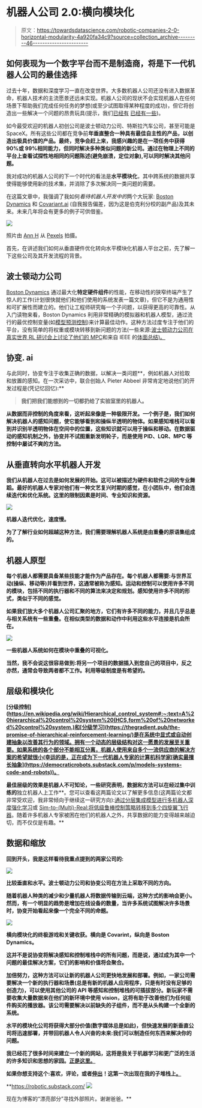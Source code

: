# 机器人公司 2.0:横向模块化

> 原文：<https://towardsdatascience.com/robotic-companies-2-0-horizontal-modularity-4a920fa34c9?source=collection_archive---------46----------------------->

## 如何表现为一个数字平台而不是制造商，将是下一代机器人公司的最佳选择

过去十年，数据和深度学习一直在改变世界。大多数机器人公司还没有进入数据革命，机器人技术的主流愿景还远未实现。机器人公司的现状不会实现机器人在任何场景下帮助我们完成任何任务的梦想(或至少试图取得某种程度的成功)，但它将创造出一些解决一个问题的昂贵玩具(提示，我们[已经有](https://www.bostondynamics.com/spot) [已经有一些](https://www.tesla.com/models))。

如今最受欢迎的机器人初创公司是波士顿动力公司、特斯拉汽车公司，甚至可能是 SpaceX。所有这些公司都在竞争前**年垂直整合一种具有最佳自主性的产品，以创造出极具价值的产品。最终，竞争会赶上来，我感兴趣的是在一项任务中获得 90%或 99%相同能力，但同时解决多种类似问题的新公司。通过在物理上不同的平台上查看试探性地相同的问题陈述(避免崩溃，定位对象),可以同时解决其他问题。**

我对成功的机器人公司的下一个时代的看法是**水平模块化**，其中跨系统的数据共享使得能够使用新的技术集，并消除了多次解决同一类问题的需要。

在这篇文章中，我强调了我如何*看待机器人开发中的*两个大玩家: [Boston Dynamics](https://www.bostondynamics.com/) 和 [Covariant.ai](https://covariant.ai/) (自我报告偏差，因为这是伯克利分校的副产品)及其未来。未来几年将会有更多的例子可供借鉴。

![](img/71e165bda112766a73685156293f9ca0.png)

照片由 [Ann H](https://www.pexels.com/@ann-h-45017?utm_content=attributionCopyText&utm_medium=referral&utm_source=pexels) 从 [Pexels](https://www.pexels.com/photo/blue-and-red-robot-toy-4102557/?utm_content=attributionCopyText&utm_medium=referral&utm_source=pexels) 拍摄。

首先，在讲述我们如何从垂直硬件优化转向水平模块化机器人平台之前，先了解一下这些公司及其开发流程的背景。

## 波士顿动力公司

[Boston Dynamics](https://www.youtube.com/watch?v=fn3KWM1kuAw) 通过最大化**特定硬件组件**的性能，在移动性的狭窄终端产生了惊人的工作(计划很快就他们和他们使用的系统发表一篇文章)，但它不是为通用性和可扩展性而建立的。他们让工程师研究每一个子问题，以获得更高的可靠性。从入门读物来看，Boston Dynamics 利用非常精确的模拟器和机器人模型，通过流行的最优控制变量(如[模型预测控制](https://en.wikipedia.org/wiki/Model_predictive_control))来计算最佳动作。这种方法过度专注于他们的平台，没有简单的将权重或模块转移到新问题的方法(一些来源:[波士顿动力公司在真实世界 RL 研讨会上讨论了他们的 MPC](https://sites.google.com/view/neurips2020rwrl)和来自 IEEE 的[体面总结)。](https://spectrum.ieee.org/automaton/robotics/humanoids/how-boston-dynamics-taught-its-robots-to-dance)

## 协变. ai

与此同时，协变专注于收集正确的数据，以解决一类问题**，例如机器人对拾取和放置的感知。在一次采访中，联合创始人 Pieter Abbeel 非常肯定地说他们的开发过程是(凭记忆回忆):**

> **我们把我们能想到的一切都扔给了实验室里的机器人。**

**从数据而非控制的角度来看，这听起来像是一种极限开发。一个例子是，我们如何解决机器人的感知问题，使它能够看到和操纵半透明的物体。如果感知堆栈可以看到并识别半透明物体在空间中的位置，这些知识就可以用于操纵和移动。在数据驱动的感知机制之外，协变并不试图重新发明轮子，而是使用 PID、LQR、MPC 等控制中屡试不爽的方法。**

## **从垂直转向水平机器人开发**

**我们从机器人在过去是如何发展的开始。这可以被描述为硬件和软件之间的专业舞蹈。最好的机器人专家对他们有一种文艺复兴时期的感觉，在小团队中，他们会连续迭代和优化系统。这里的限制因素是时间、专业知识和资源。**

**![](img/efd0a4d13a75814a45a3055c7ffcfeba.png)**

**机器人迭代优化，速度慢。**

**为了了解行业如何超越这种方法，我们需要理解机器人系统是由重叠的原语集组成的。**

## **机器人原型**

**每个机器人都需要具备某些技能才能作为产品存在。每个机器人都需要:与世界互动(操纵、移动等)并看到世界，这通常被称为感知。运动和控制可以使用许多不同的模块，包括不同的执行器和不同的算法来决定和规划。感知使用许多不同的形式，类似于不同的感觉。**

**如果我们放大多个机器人公司汇聚的地方，它们有许多不同的能力，并且几乎总是与相关系统有一些重叠。在相似类型的数据和动作中利用这些水平连接是机会所在。**

**![](img/bc72352b3e5b708693f15f5c30bc2a86.png)**

**一些机器人系统如何在模块中重叠的可视化。**

**当然，我不会说这很容易做到:将另一个项目的数据插入到您自己的项目中，反之亦然，通常会导致两者都不工作。利用等级制度是有希望的。**

## **层级和模块化**

**[分级控制](https://en.wikipedia.org/wiki/Hierarchical_control_system#:~:text=A%20hierarchical%20control%20system%20(HCS,form%20of%20networked%20control%20system.)和[分级学习](https://thegradient.pub/the-promise-of-hierarchical-reinforcement-learning/)是在系统中显式或自动创建抽象以改善其行为的领域。拥有一个动态的层级结构对这一愿景的发展至关重要。如果系统的各个部分不能相互分离，机器人使用来自多个一流供应商的解决方案的希望就很小(幸运的是，正在成为下一代机器人专家的计算机科学家[确实最擅长抽象](https://democraticrobots.substack.com/p/models-systems-code-and-robots))。**

**最佳层级的效果是机器人不可知论，一些研究表明，数据和方法可以在经过集中训练的**独立机器人上工作**。您可以查看这两篇论文以了解更多信息(这两篇论文都非常受欢迎，我非常倾向于继续这一研究方向):[通过分层集成模型进行多机器人深度强化学习](http://www.robot-learning.ml/2020/files/B4.pdf)或 [Sim-to-(Multi)-Real:将低级鲁棒控制策略转移到多个四旋翼飞行器](https://arxiv.org/pdf/1903.04628.pdf)。随着许多机器人专家被困在他们的机器人之外，共享数据的能力变得越来越迫切，而不仅仅是有趣。**

## **数据和缩放**

**回到开头，我是这样看待我重点提到的两家公司的:**

**![](img/56994a538b695be71ddc5787be2ffd66.png)**

**比较垂直和水平。波士顿动力公司和协变公司在方法上采取不同的方向。**

**随着机器人种类的减少和少量机器人将数据传输到云端，这种方式的影响会更小。然而，有一个明显的趋势是增加在线设备的数量，当许多系统试图解决许多场景时，协变开始看起来像一个完全不同的命题。**

**![](img/8db3b2365e5d54174a6f0887bc26239c.png)**

**横向模块化的终极游戏和关键收获。横向是 Covarint，纵向是 Boston Dynamics。**

**这并不是说协变将解决感知和控制堆栈中的所有问题，而是说，通过成为其中一个问题的最佳解决方案，它们的影响和价值将会聚合。**

**加倍努力，这种方法可以让新的机器人公司更快地发展和部署。例如，一家公司需要解决一个新的执行器和场景(总是有新的机器人应用程序，只是有时没有足够的创造力)，可以使用其他公司的 API 等感知和控制堆栈的可插拔部分。新玩家不需要收集大量数据来在他们的新环境中使用 vision，这将有助于改善他们为任何组件购买的播放器。该公司需要解决以前缺失的子组件，而不是从头构建一个全新的系统。**

**水平的模块化公司将获得大部分价值(数字媒体总是如此)，但快速发展的新垂直公司将迅速部署，并带回机器人令人兴奋的未来:我们可以制造任何东西来解决你的问题。**

**我已经花了很多时间来建立一个新的网站，这将是我关于机器学习和更广泛的生活的许多知识和思想的家园。[正是这里。](https://www.natolambert.com/subscribe)**

**如果你想支持这个:喜欢，评论，或者[伸出](https://twitter.com/natolambert)！这第一次出现在我的子堆栈上[。](https://democraticrobots.substack.com/)**

**<https://robotic.substack.com/>  ![](img/a348a53a1e69775f184f388b8ede360c.png)

现在为博客的“漂亮部分”寻找外部照片。谢谢爸爸。**